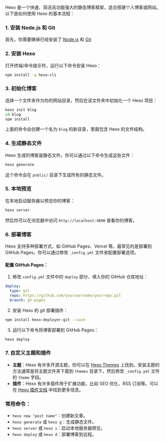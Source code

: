Hexo 是一个快速、简洁且功能强大的静态博客框架，适合搭建个人博客或网站。以下是如何使用 Hexo 的基本流程：

### 1. 安装 Node.js 和 Git
首先，你需要确保已经安装了 [Node.js](https://nodejs.org/) 和 [Git](https://git-scm.com/)
### 2. 安装 Hexo
打开终端/命令提示符，运行以下命令安装 Hexo：
```bash
npm install -g hexo-cli
```

### 3. 初始化博客
选择一个文件夹作为你的网站目录，然后在该文件夹中初始化一个 Hexo 项目：
```bash
hexo init blog
cd blog
npm install
```
上面的命令会创建一个名为 `blog` 的新目录，里面包含 Hexo 的文件结构。

### 4. 生成静态文件
Hexo 生成的博客是静态文件。你可以通过以下命令生成这些文件：
```bash
hexo generate
```
这个命令会在 `public/` 目录下生成所有的静态文件。

### 5. 本地预览
在本地启动服务器以预览你的博客：
```bash
hexo server
```
然后你可以在浏览器中访问 `http://localhost:4000` 查看你的博客。

### 6. 部署博客
Hexo 支持多种部署方式，如 GitHub Pages、Vercel 等。最常见的是部署到 GitHub Pages。你可以通过修改 `_config.yml` 文件来配置部署选项。

#### 配置 GitHub Pages：
1. 修改 `config.yml` 文件中的 `deploy` 部分，填入你的 GitHub 仓库地址：
```yaml
deploy:
  type: git
  repo: https://github.com/yourusername/yourrepo.git
  branch: gh-pages
```
2. 安装 Hexo 的 git 部署插件：
```bash
npm install hexo-deployer-git --save
```
3. 运行以下命令将博客部署到 GitHub Pages：
```bash
hexo deploy
```

### 7. 自定义主题和插件
- **主题**：Hexo 有许多开源主题，你可以在 [Hexo Themes](https://hexo.io/themes/) 上找到。安装主题的方法通常是将主题文件夹下载到 `themes` 目录下，然后修改 `_config.yml` 文件的 `theme` 字段。
- **插件**：Hexo 有许多插件用于扩展功能，比如 SEO 优化、RSS 订阅等。可以在 [Hexo 插件文档](https://hexo.io/plugins/) 中找到更多信息。

### 常用命令：
- `hexo new "post name"`：创建新文章。
- `hexo generate` 或 `hexo g`：生成静态文件。
- `hexo server` 或 `hexo s`：启动本地服务器预览。
- `hexo deploy` 或 `hexo d`：部署博客到远程。

